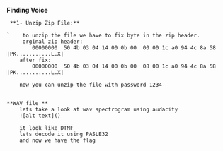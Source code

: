  **Finding Voice** 
 
     **1- Unzip Zip File:**
 
    `    to unzip the file we have to fix byte in the zip header.
         orginal zip header:
            00000000  50 4b 03 04 14 00 0b 00  00 00 1c a0 94 4c 8a 58  |PK...........L.X|
        after fix:
            00000000  50 4b 03 04 14 00 0b 00  08 00 1c a0 94 4c 8a 58  |PK...........L.X|
        
        now you can unzip the file with password 1234


    **WAV file **
        lets take a look at wav spectrogram using audacity 
        ![alt text]()
        
        it look like DTMF
        lets decode it using PASLE32
        and now we have the flag
        
    


